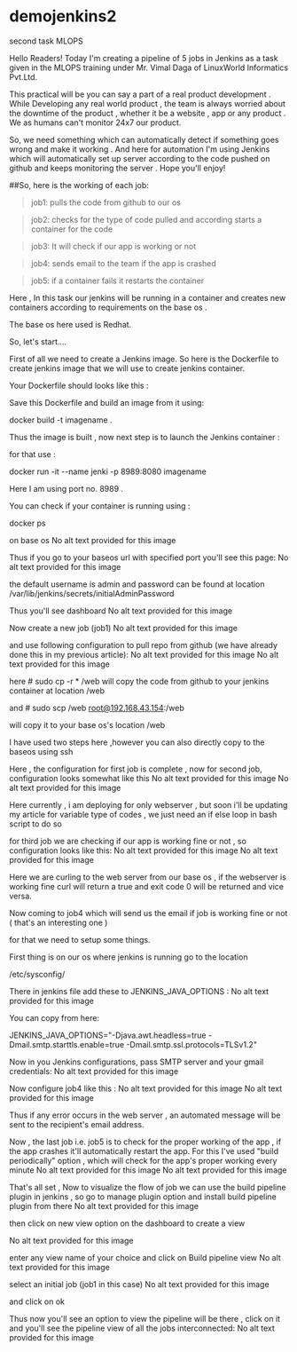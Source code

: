 # demojenkins2
second task MLOPS

Hello Readers! Today I'm creating a pipeline of 5 jobs in Jenkins as a task given in the MLOPS training under Mr. Vimal Daga of LinuxWorld Informatics Pvt.Ltd.

This practical will be you can say a part of a real product development . While Developing any real world product , the team is always worried about the downtime of the product , whether it be a website , app or any product . We as humans can't monitor 24x7 our product.

So, we need something which can automatically detect if something goes wrong and make it working . And here for automation I'm using Jenkins which will automatically set up server according to the code pushed on github and keeps monitoring the server . Hope you'll enjoy!

##So, here is the working of each job:

> job1: pulls the code from github to our os

> job2: checks for the type of code pulled and according starts a container for the code

> job3: It will check if our app is working or not

> job4: sends email to the team if the app is crashed

> job5: if a container fails it restarts the container


Here , In this task our jenkins will be running in a container and creates new containers according to requirements on the base os .

The base os here used is Redhat.

So, let's start....

First of all we need to create a Jenkins image. So here is the Dockerfile to create jenkins image that we will use to create jenkins container.

Your Dockerfile should looks like this :
<img src="">


Save this Dockerfile and build an image from it using:

docker build -t imagename .

Thus the image is built , now next step is to launch the Jenkins container :

for that use :

docker run -it --name jenki -p 8989:8080 imagename

Here I am using port no. 8989 .

You can check if your container is running using :

docker ps 

on base os
No alt text provided for this image

Thus if you go to your baseos url with specified port you'll see this page:
No alt text provided for this image

the default username is admin and password can be found at location /var/lib/jenkins/secrets/initialAdminPassword

Thus you'll see dashboard
No alt text provided for this image

Now create a new job (job1)
No alt text provided for this image

and use following configuration to pull repo from github (we have already done this in my previous article):
No alt text provided for this image
No alt text provided for this image

here # sudo cp -r * /web will copy the code from github to your jenkins container at location /web

and # sudo scp /web root@192.168.43.154:/web

will copy it to your base os's location /web

I have used two steps here ,however you can also directly copy to the baseos using ssh

Here , the configuration for first job is complete , now for second job, configuration looks somewhat like this
No alt text provided for this image
No alt text provided for this image

Here currently , i am deploying for only webserver , but soon i'll be updating my article for variable type of codes , we just need an if else loop in bash script to do so


for third job we are checking if our app is working fine or not , so configuration looks like this:
No alt text provided for this image
No alt text provided for this image

Here we are curling to the web server from our base os , if the webserver is working fine curl will return a true and exit code 0 will be returned and vice versa.

Now coming to job4 which will send us the email if job is working fine or not ( that's an interesting one )

for that we need to setup some things.

First thing is on our os where jenkins is running go to the location

/etc/sysconfig/

There in jenkins file add these to JENKINS_JAVA_OPTIONS :
No alt text provided for this image

You can copy from here:

JENKINS_JAVA_OPTIONS="-Djava.awt.headless=true -Dmail.smtp.starttls.enable=true -Dmail.smtp.ssl.protocols=TLSv1.2"

Now in you Jenkins configurations, pass SMTP server and your gmail credentials:
No alt text provided for this image


Now configure job4 like this :
No alt text provided for this image
No alt text provided for this image

Thus if any error occurs in the web server , an automated message will be sent to the recipient's email address.

Now , the last job i.e. job5 is to check for the proper working of the app , if the app crashes it'll automatically restart the app. For this I've used "build periodically" option , which will check for the app's proper working every minute
No alt text provided for this image
No alt text provided for this image

That's all set , Now to visualize the flow of job we can use the build pipeline plugin in jenkins , so go to manage plugin option and install build pipeline plugin from there
No alt text provided for this image

then click on new view option on the dashboard to create a view



No alt text provided for this image


enter any view name of your choice and click on Build pipeline view
No alt text provided for this image


select an initial job (job1 in this case)
No alt text provided for this image

and click on ok

Thus now you'll see an option to view the pipeline will be there , click on it and you'll see the pipeline view of all the jobs interconnected:
No alt text provided for this image


